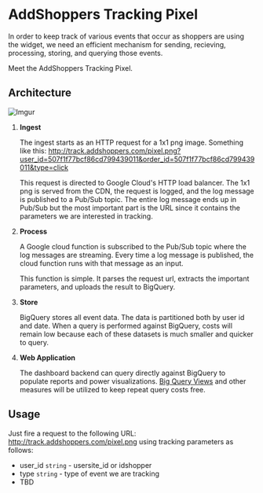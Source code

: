 # AddShoppers Tracking Pixel

In order to keep track of various events that occur as shoppers are using the widget, we need an efficient mechanism for sending, recieving, processing, storing, and querying those events.

Meet the AddShoppers Tracking Pixel.

## Architecture
![Imgur](https://storage.googleapis.com/serverless-pixel/architecture.png)

1. **Ingest**

	The ingest starts as an HTTP request for a 1x1 png image. Something like this: http://track.addshoppers.com/pixel.png?user_id=507f1f77bcf86cd799439011&order_id=507f1f77bcf86cd799439011&type=click

	This request is directed to Google Cloud's HTTP load balancer. The 1x1 png is served from the CDN, the request is logged, and the log message is published to a Pub/Sub topic. The entire log message ends up in Pub/Sub but the most important part is the URL since it contains the parameters we are interested in tracking.

2. **Process**

	A Google cloud function is subscribed to the Pub/Sub topic where the log messages are streaming. Every time a log message is published, the cloud function runs with that message as an input.

	This function is simple. It parses the request url, extracts the important parameters, and uploads the result to BigQuery.

3. **Store**

	BigQuery stores all event data. The data is partitioned both by user id and date. When a query is performed against BigQuery, costs will remain low because each of these datasets is much smaller and quicker to query.

4. **Web Application**

	The dashboard backend can query directly against BigQuery to populate reports and power visualizations. [Big Query Views](https://cloud.google.com/bigquery/docs/views) and other measures will be utilized to keep repeat query costs free.


## Usage
Just fire a request to the following URL: http://track.addshoppers.com/pixel.png using tracking parameters as follows:

- user_id `string` - usersite_id or idshopper
- type `string` - type of event we are tracking
- TBD

